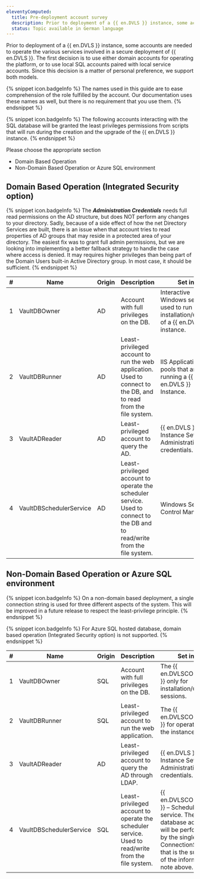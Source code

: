 ```yaml
---
eleventyComputed:
  title: Pre-deployment account survey
  description: Prior to deployment of a {{ en.DVLS }} instance, some accounts are needed to operate the various services involved in a secure deployment of {{ en.DVLS }}.
  status: Topic available in German language
---
```

Prior to deployment of a {{ en.DVLS }} instance, some accounts are needed to operate the various services involved in a secure deployment of {{ en.DVLS }}. The first decision is to use either domain accounts for operating the platform, or to use local SQL accounts paired with local service accounts. Since this decision is a matter of personal preference, we support both models.

{% snippet icon.badgeInfo %}
The names used in this guide are to ease comprehension of the role fulfilled by the account. Our documentation uses these names as well, but there is no requirement that you use them.
{% endsnippet %}

{% snippet icon.badgeInfo %}
The following accounts interacting with the SQL database will be granted the least privileges permissions from scripts that will run during the creation and the upgrade of the {{ en.DVLS }} instance.
{% endsnippet %}

Please choose the appropriate section

* Domain Based Operation
* Non-Domain Based Operation or Azure SQL environment

## Domain Based Operation (Integrated Security option) 

{% snippet icon.badgeInfo %}
The ***Administration Credentials*** needs full read permissions on the AD structure, but does NOT perform any changes to your directory. Sadly, because of a side effect of how the net Directory Services are built, there is an issue when that account tries to read properties of AD groups that may reside in a protected area of your directory. The easiest fix was to grant full admin permissions, but we are looking into implementing a better fallback strategy to handle the case where access is denied. It may requires higher privileges than being part of the Domain Users built-in Active Directory group. In most case, it should be sufficient.
{% endsnippet %}

| # | Name                  | Origin | Description                               | Set in... |
| - | --------------------- | ------ | ----------------------------------------- | --------- |
| 1 | VaultDBOwner            | AD     | Account with full privileges on the DB.   | Interactive Windows session used to run the installation/upgrade of a {{ en.DVLS }} instance. |
| 2 | VaultDBRunner           | AD     | Least-privileged account to run the web application. Used to connect to the DB, and to read from the file system. | IIS Application pools that are running a {{ en.DVLS }} Instance. |
| 3 | VaultADReader         | AD     | Least-privileged account to query the AD. | {{ en.DVLS }} Instance Settings - Administration credentials. |
| 4 | VaultDBSchedulerService | AD     | Least-privileged account to operate the scheduler service. Used to connect to the DB and to read/write from the file system. | Windows Service Control Manager. |

## Non-Domain Based Operation or Azure SQL environment

{% snippet icon.badgeInfo %}
On a non-domain based deployment, a single connection string is used for three different aspects of the system. This will be improved in a future release to respect the least-privilege principle.
{% endsnippet %}

{% snippet icon.badgeInfo %}
For Azure SQL hosted database, domain based operation (Integrated Security option) is not supported.
{% endsnippet %}

| # | Name                  | Origin | Description                                            | Set in... |
| - | --------------------- | ------ | ------------------------------------------------------ | --------- |
| 1 | VaultDBOwner            | SQL    | Account with full privileges on the DB.                | The {{ en.DVLSCONSOLE }} only for installation/upgrade sessions. |
| 2 | VaultDBRunner           | SQL    | Least-privileged account to run the web application.   | The {{ en.DVLSCONSOLE }} for operation of the instance. |
| 3 | VaultADReader         | AD     | Least-privileged account to query the AD through LDAP. | {{ en.DVLS }} Instance Settings - Administration credentials. |
| 4 | VaultDBSchedulerService | SQL    | Least-privileged account to operate the scheduler service. Used to read/write from the file system. | {{ en.DVLSCONSOLE }} – Scheduler service. The database access will be performed by the single ConnectionString that is the subject of the informational note above. |
